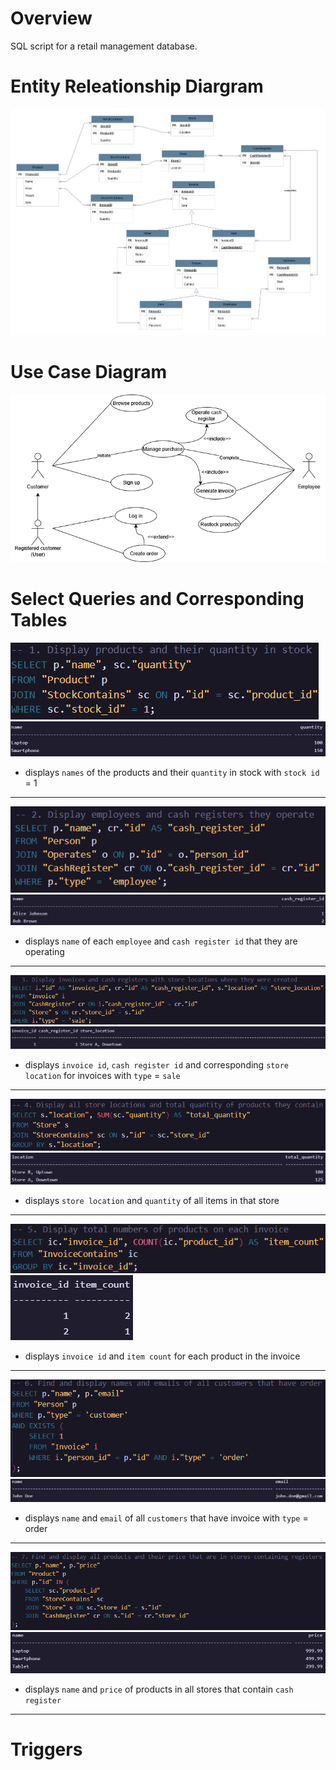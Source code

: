 # Overview
SQL script for a retail management database.

# Entity Releationship Diargram
![erd-db](docs/ids_erd.jpg)

# Use Case Diagram
![use-case](docs/use_case.png)

# Select Queries and Corresponding Tables
![select_1](docs/select_1.png)
![table_1](docs/table_1.png)
- displays `names` of the products and their `quantity` in stock with `stock id` = 1
---
![select_2](docs/select_2.png)
![table_2](docs/table_2.png)
- displays `name` of each `employee` and `cash register id` that they are operating
---
![select_3](docs/select_3.png)
![table_3](docs/table_3.png)
- displays `invoice id`, `cash register id` and corresponding `store location` for invoices with `type` = `sale`
---
![select_4](docs/select_4.png)
![table_4](docs/table_4.png)
- displays `store location` and `quantity` of all items in that store
---
![select_5](docs/select_5.png)
![table_5](docs/table_5.png)
- displays `invoice id` and `item count` for each product in the invoice
---
![select_6](docs/select_6.png)
![table_6](docs/table_6.png)
- displays `name` and `email` of all `customers` that have invoice with `type` = order
---
![select_7](docs/select_7.png)
![table_7](docs/table_7.png)
- displays `name` and `price` of products in all stores that contain `cash register`
---

# Triggers